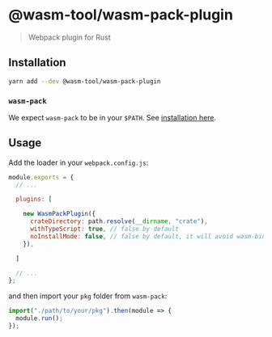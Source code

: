 # @wasm-tool/wasm-pack-plugin

> Webpack plugin for Rust

## Installation

```sh
yarn add --dev @wasm-tool/wasm-pack-plugin
```

### `wasm-pack`

We expect `wasm-pack` to be in your `$PATH`. See [installation here](https://github.com/rustwasm/wasm-pack/blob/master/docs/src/setup.md#installing-wasm-pack).

## Usage

Add the loader in your `webpack.config.js`:

```js
module.exports = {
  // ...

  plugins: [

    new WasmPackPlugin({
      crateDirectory: path.resolve(__dirname, "crate"),
      withTypeScript: true, // false by default
      noInstallMode: false, // false by default, it will avoid wasm-bindgen installation. Use it only if you know what you're doing!
    }),

  ]

  // ...
};
```

and then import your `pkg` folder from `wasm-pack`:

```js
import("./path/to/your/pkg").then(module => {
  module.run();
});
```
